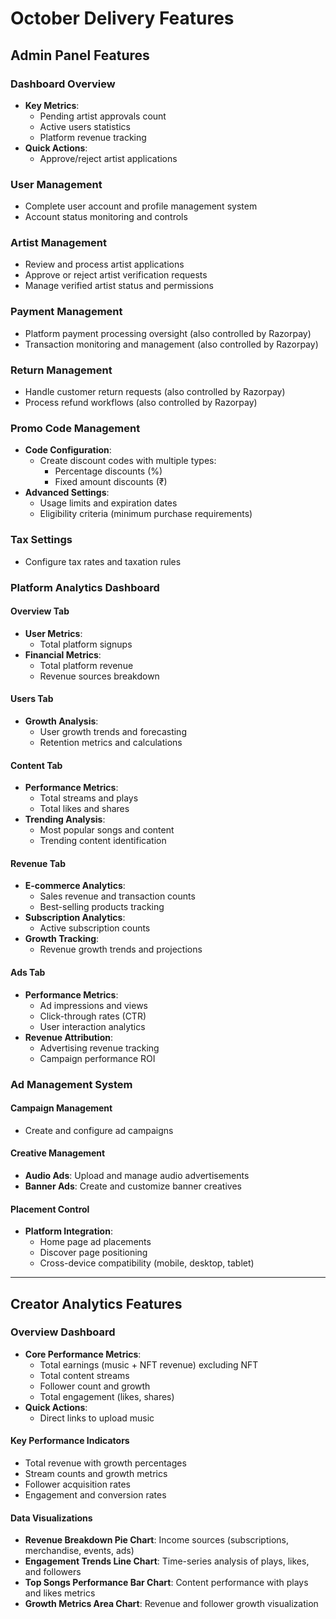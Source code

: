 # October Delivery Features

## Admin Panel Features

### **Dashboard Overview**
- **Key Metrics**:
  - Pending artist approvals count
  - Active users statistics
  - Platform revenue tracking
- **Quick Actions**:
  - Approve/reject artist applications

### **User Management**
- Complete user account and profile management system
- Account status monitoring and controls

### **Artist Management**
- Review and process artist applications
- Approve or reject artist verification requests
- Manage verified artist status and permissions

### **Payment Management**
- Platform payment processing oversight (also controlled by Razorpay)
- Transaction monitoring and management (also controlled by Razorpay)

### **Return Management**
- Handle customer return requests (also controlled by Razorpay)
- Process refund workflows (also controlled by Razorpay)

### **Promo Code Management**
- **Code Configuration**:
  - Create discount codes with multiple types:
    - Percentage discounts (%)
    - Fixed amount discounts (₹)
- **Advanced Settings**:
  - Usage limits and expiration dates
  - Eligibility criteria (minimum purchase requirements)

### **Tax Settings**
- Configure tax rates and taxation rules

### **Platform Analytics Dashboard**

#### **Overview Tab**
- **User Metrics**:
  - Total platform signups
- **Financial Metrics**:
  - Total platform revenue
  - Revenue sources breakdown

#### **Users Tab**
- **Growth Analysis**:
  - User growth trends and forecasting
  - Retention metrics and calculations

#### **Content Tab**
- **Performance Metrics**:
  - Total streams and plays
  - Total likes and shares
- **Trending Analysis**:
  - Most popular songs and content
  - Trending content identification

#### **Revenue Tab**
- **E-commerce Analytics**:
  - Sales revenue and transaction counts
  - Best-selling products tracking
- **Subscription Analytics**:
  - Active subscription counts
- **Growth Tracking**:
  - Revenue growth trends and projections

#### **Ads Tab**
- **Performance Metrics**:
  - Ad impressions and views
  - Click-through rates (CTR)
  - User interaction analytics
- **Revenue Attribution**:
  - Advertising revenue tracking
  - Campaign performance ROI

### **Ad Management System**

#### **Campaign Management**
- Create and configure ad campaigns

#### **Creative Management**
- **Audio Ads**: Upload and manage audio advertisements
- **Banner Ads**: Create and customize banner creatives

#### **Placement Control**
- **Platform Integration**:
  - Home page ad placements
  - Discover page positioning
  - Cross-device compatibility (mobile, desktop, tablet)

---

## Creator Analytics Features

### **Overview Dashboard**
- **Core Performance Metrics**:
  - Total earnings (music + NFT revenue) excluding NFT
  - Total content streams
  - Follower count and growth
  - Total engagement (likes, shares)
- **Quick Actions**:
  - Direct links to upload music

#### **Key Performance Indicators**
- Total revenue with growth percentages
- Stream counts and growth metrics
- Follower acquisition rates
- Engagement and conversion rates

#### **Data Visualizations**
- **Revenue Breakdown Pie Chart**: Income sources (subscriptions, merchandise, events, ads)
- **Engagement Trends Line Chart**: Time-series analysis of plays, likes, and followers
- **Top Songs Performance Bar Chart**: Content performance with plays and likes metrics
- **Growth Metrics Area Chart**: Revenue and follower growth visualization

